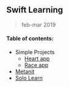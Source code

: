 ## Swift Learning

> feb-mar 2019

#### Table of contents:
+ Simple Projects
    - [Heart app](app_heart/)
    - [Race app](app_race/)
+ [Metanit](metanit/)
+ [Solo Learn](sololearn/)

